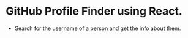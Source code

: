 # GitHub Profile Finder using React.

- Search for the username of a person and get the info about them.

